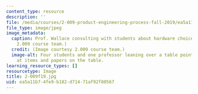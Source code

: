 ```yaml
---
content_type: resource
description: ''
file: /media/courses/2-009-product-engineering-process-fall-2019/ea5a11b74fe9b182d71471af92f80567_2-009f19.jpg
file_type: image/jpeg
image_metadata:
  caption: Prof. Wallace consulting with students about hardware choices. (Image courtesy
    2.009 course team.)
  credit: (Image courtesy 2.009 course team.)
  image-alt: Four students and one professor leaning over a table pointing and looking
    at items and papers on the table.
learning_resource_types: []
resourcetype: Image
title: 2-009f19.jpg
uid: ea5a11b7-4fe9-b182-d714-71af92f80567
---
```

